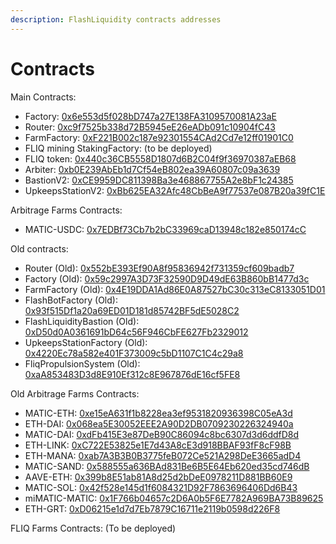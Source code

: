 ```yaml
---
description: FlashLiquidity contracts addresses
---
```


# Contracts

Main Contracts:

* Factory: [0x6e553d5f028bD747a27E138FA3109570081A23aE](https://polygonscan.com/address/0x6e553d5f028bD747a27E138FA3109570081A23aE)
* Router: [0xc9f7525b338d72B5945eE26eADb091c10904fC43](https://polygonscan.com/address/0xc9f7525b338d72b5945ee26eadb091c10904fc43)
* FarmFactory: [0xF221B002c187e92301554CAd2Cd7e12ff01901C0](https://polygonscan.com/address/0xF221B002c187e92301554CAd2Cd7e12ff01901C0)
* FLIQ mining StakingFactory: (to be deployed)
* FLIQ token: [0x440c36CB5558D1807d6B2C04f9f36970387aEB68](https://polygonscan.com/address/0x440c36CB5558D1807d6B2C04f9f36970387aEB68)
* Arbiter: [0xb0E239AbEb1d7Cf54eB802ea39A60807c09a3639](https://polygonscan.com/address/0xb0E239AbEb1d7Cf54eB802ea39A60807c09a3639)
* BastionV2: [0xCE9959DC811398Ba3e468867755A2e8bF1c24385](https://polygonscan.com/address/0xCE9959DC811398Ba3e468867755A2e8bF1c24385)
* UpkeepsStationV2: [0xBb625EA32Afc48CbBeA9f77537e087B20a39fC1E](https://polygonscan.com/address/0xBb625EA32Afc48CbBeA9f77537e087B20a39fC1E)

Arbitrage Farms Contracts:

* MATIC-USDC: [0x7EDBf73Cb7b2bC33969caD13948c182e850174cC](https://polygonscan.com/address/0x7EDBf73Cb7b2bC33969caD13948c182e850174cC)

Old contracts:

* Router (Old): [0x552bE393Ef90A8f95836942f731359cf609badb7](https://polygonscan.com/address/0x552bE393Ef90A8f95836942f731359cf609badb7)
* Factory (Old): [0x59c2997A3D73F32590D9D49dE63B860bB1477d3c](https://polygonscan.com/address/0x59c2997A3D73F32590D9D49dE63B860bB1477d3c)
* FarmFactory (Old): [0x4E19DDA1Ad86E0A87527bC30c313eC8133051D01](https://polygonscan.com/address/0x4E19DDA1Ad86E0A87527bC30c313eC8133051D01)
* FlashBotFactory (Old): [0x93f515Df1a20a69ED01D181d85742BF5dE5028C2](https://polygonscan.com/address/0x93f515Df1a20a69ED01D181d85742BF5dE5028C2)
* FlashLiquidityBastion (Old): [0xD50d0A0361691bD64c56F946CbFE627Fb2329012](https://polygonscan.com/address/0xD50d0A0361691bD64c56F946CbFE627Fb2329012)
* UpkeepsStationFactory (Old): [0x4220Ec78a582e401F373009c5bD1107C1C4c29a8](https://polygonscan.com/address/0x4220Ec78a582e401F373009c5bD1107C1C4c29a8)
* FliqPropulsionSystem (Old): [0xaA853483D3d8E910Ef312c8E967876dE16cf5FE8](https://polygonscan.com/address/0xaA853483D3d8E910Ef312c8E967876dE16cf5FE8)

Old Arbitrage Farms Contracts:

* MATIC-ETH: [0xe15eA631f1b8228ea3ef9531820936398C05eA3d](https://polygonscan.com/address/0xe15eA631f1b8228ea3ef9531820936398C05eA3d)
* ETH-DAI: [0x068ea5E30052EEE2A90D2DB0709230226324940a](https://polygonscan.com/address/0x068ea5E30052EEE2A90D2DB0709230226324940a)
* MATIC-DAI: [0xdFb415E3e87DeB90C86094c8bc6307d3d6ddfD8d](https://polygonscan.com/address/0xdFb415E3e87DeB90C86094c8bc6307d3d6ddfD8d)
* ETH-LINK: [0xC722E53825e1E7d43A8cE3d918BBAF93fF8cF98B](https://polygonscan.com/address/0xC722E53825e1E7d43A8cE3d918BBAF93fF8cF98B)
* ETH-MANA: [0xab7A3B3B0B3775feB072Ce521A298DeE3665adD4](https://polygonscan.com/address/0xab7A3B3B0B3775feB072Ce521A298DeE3665adD4)
* MATIC-SAND: [0x588555a636BAd831Be6B5E64Eb620ed35cd746dB](https://polygonscan.com/address/0x588555a636BAd831Be6B5E64Eb620ed35cd746dB)
* AAVE-ETH: [0x399b8E51ab81A8d25d2bDeE0978211D881BB60E9](https://polygonscan.com/address/0x399b8E51ab81A8d25d2bDeE0978211D881BB60E9)
* MATIC-SOL: [0x42f528e145d1f6084321D92F7863696406Dd6B43](https://polygonscan.com/address/0x42f528e145d1f6084321D92F7863696406Dd6B43)
* miMATIC-MATIC: [0x1F766b04657c2D6A0b5F6E7782A969BA73B89625](https://polygonscan.com/address/0x1F766b04657c2D6A0b5F6E7782A969BA73B89625)
* ETH-GRT: [0xD06215e1d7d7Eb7879C16711e2119b0598d226F8](https://polygonscan.com/address/0xD06215e1d7d7Eb7879C16711e2119b0598d226F8)

FLIQ Farms Contracts: (To be deployed)
